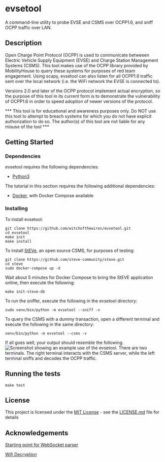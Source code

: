 # evsetool

A command-line utility to probe EVSE and CSMS over OCPP1.6, and sniff OCPP traffic over LAN.

## Description

Open Charge Point Protocol (OCPP) is used to communicate betweeen Electric Vehicle Supply Equipment (EVSE) and Charge Station Management Systems (CSMS). This tool makes use of the OCPP library provided by MobilityHouse to query these systems for purposes of red team engagement. Using scapy, evsetool can also listen for all OCPP1.6 traffic sent over the local network (i.e. the WiFi network the EVSE is connected to). 

Versions 2.0 and later of the OCPP protocol implement actual encryption, so the purpose of this tool in its current form is to demonstrate the vulnerability of OCPP1.6 in order to speed adoption of newer versions of the protocol.

*** This tool is for educational and awareness purposes only. Do NOT use this tool to attempt to breach systems for which you do not have explicit authorization to do so. The author(s) of this tool are not liable for any misuse of the tool ***

## Getting Started

### Dependencies

evsetool requires the following dependencies:
  - [Python3](https://www.python.org/downloads/)

The tutorial in this section requires the following additional dependencies:
  - [Docker](https://docs.docker.com/get-started/get-docker/), with Docker Compose available

### Installing

To install evsetool:
```
git clone https://github.com/witchofthewires/evsetool.git
cd evsetool
make init
make install
```

To install [StEVe](https://github.com/steve-community/steve), an open source CSMS, for purposes of testing:
```
git clone https://github.com/steve-community/steve.git
cd steve
sudo docker-compose up -d
```

Wait about 5 minutes for Docker Compose to bring the StEVE application online, then execute the following:
```
make init-steve-db
```

To run the sniffer, execute the following in the evsetool directory:
```
sudo venv/bin/python -m evsetool --sniff -v
```

To query the CSMS with a dummy transaction, open a different terminal and execute the following in the same directory:
```
venv/bin/python -m evsetool --csms -v
```

If all goes well, your output should resemble the following.
![Screenshot showing an example use of the evsetool. There are two terminals. The right terminal interacts with the CSMS server, while the left terminal sniffs and decodes the OCPP traffic.](static/transaction_simflow.png)

## Running the tests
```
make test
```

## License

This project is licensed under the [MIT License](LICENSE.md) - see the [LICENSE.md](LICENSE.md) file for
details

## Acknowledgements
[Starting point for WebSocket parser](https://github.com/mutantzombie/WebSocketNotes/blob/main/scapy/WebSocket.py)

[Wifi Decryption](https://github.com/TheNiska/WPA2-PSK-Decryptor/blob/main/decryptor_multiprocess.py)